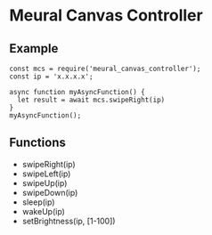 # Meural Canvas Controller #

## Example ##

```
const mcs = require('meural_canvas_controller');
const ip = 'x.x.x.x';

async function myAsyncFunction() {
  let result = await mcs.swipeRight(ip)
}
myAsyncFunction();
```

## Functions ##
- swipeRight(ip)
- swipeLeft(ip)
- swipeUp(ip)
- swipeDown(ip)
- sleep(ip)
- wakeUp(ip)
- setBrightness(ip, [1-100])
